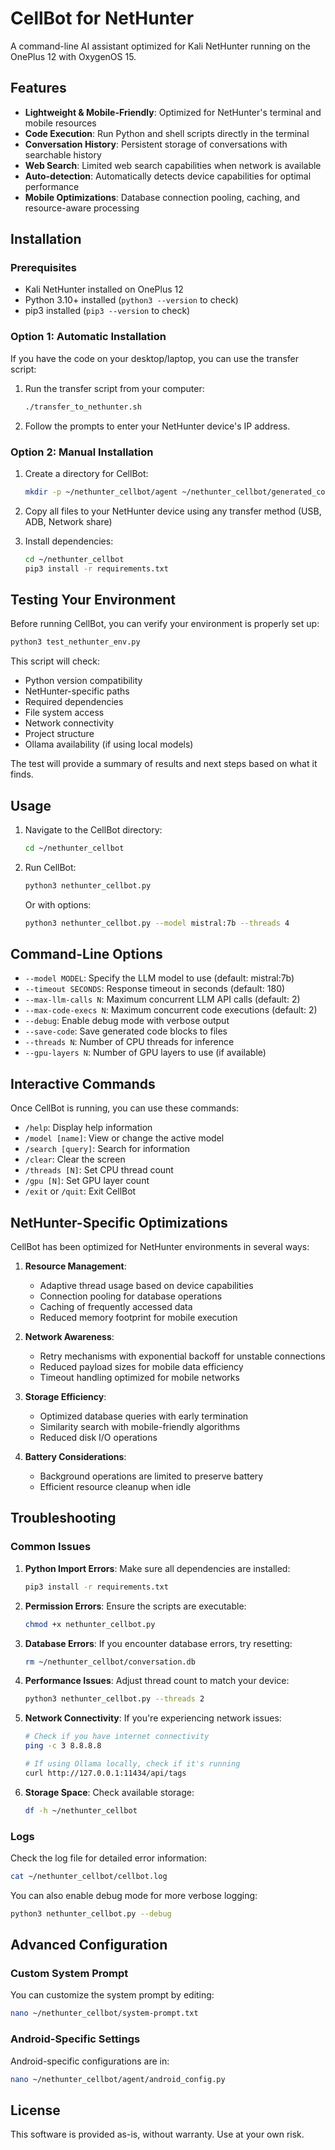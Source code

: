 # CellBot for NetHunter

A command-line AI assistant optimized for Kali NetHunter running on the OnePlus 12 with OxygenOS 15.

## Features

- **Lightweight & Mobile-Friendly**: Optimized for NetHunter's terminal and mobile resources
- **Code Execution**: Run Python and shell scripts directly in the terminal
- **Conversation History**: Persistent storage of conversations with searchable history
- **Web Search**: Limited web search capabilities when network is available
- **Auto-detection**: Automatically detects device capabilities for optimal performance
- **Mobile Optimizations**: Database connection pooling, caching, and resource-aware processing

## Installation

### Prerequisites

- Kali NetHunter installed on OnePlus 12
- Python 3.10+ installed (`python3 --version` to check)
- pip3 installed (`pip3 --version` to check)

### Option 1: Automatic Installation

If you have the code on your desktop/laptop, you can use the transfer script:

1. Run the transfer script from your computer:
   ```bash
   ./transfer_to_nethunter.sh
   ```

2. Follow the prompts to enter your NetHunter device's IP address.

### Option 2: Manual Installation

1. Create a directory for CellBot:
   ```bash
   mkdir -p ~/nethunter_cellbot/agent ~/nethunter_cellbot/generated_code
   ```

2. Copy all files to your NetHunter device using any transfer method (USB, ADB, Network share)

3. Install dependencies:
   ```bash
   cd ~/nethunter_cellbot
   pip3 install -r requirements.txt
   ```

## Testing Your Environment

Before running CellBot, you can verify your environment is properly set up:

```bash
python3 test_nethunter_env.py
```

This script will check:
- Python version compatibility
- NetHunter-specific paths
- Required dependencies
- File system access
- Network connectivity
- Project structure
- Ollama availability (if using local models)

The test will provide a summary of results and next steps based on what it finds.

## Usage

1. Navigate to the CellBot directory:
   ```bash
   cd ~/nethunter_cellbot
   ```

2. Run CellBot:
   ```bash
   python3 nethunter_cellbot.py
   ```

   Or with options:
   ```bash
   python3 nethunter_cellbot.py --model mistral:7b --threads 4
   ```

## Command-Line Options

- `--model MODEL`: Specify the LLM model to use (default: mistral:7b)
- `--timeout SECONDS`: Response timeout in seconds (default: 180)
- `--max-llm-calls N`: Maximum concurrent LLM API calls (default: 2)
- `--max-code-execs N`: Maximum concurrent code executions (default: 2)
- `--debug`: Enable debug mode with verbose output
- `--save-code`: Save generated code blocks to files
- `--threads N`: Number of CPU threads for inference
- `--gpu-layers N`: Number of GPU layers to use (if available)

## Interactive Commands

Once CellBot is running, you can use these commands:

- `/help`: Display help information
- `/model [name]`: View or change the active model
- `/search [query]`: Search for information
- `/clear`: Clear the screen
- `/threads [N]`: Set CPU thread count
- `/gpu [N]`: Set GPU layer count
- `/exit` or `/quit`: Exit CellBot

## NetHunter-Specific Optimizations

CellBot has been optimized for NetHunter environments in several ways:

1. **Resource Management**:
   - Adaptive thread usage based on device capabilities
   - Connection pooling for database operations
   - Caching of frequently accessed data
   - Reduced memory footprint for mobile execution

2. **Network Awareness**:
   - Retry mechanisms with exponential backoff for unstable connections
   - Reduced payload sizes for mobile data efficiency
   - Timeout handling optimized for mobile networks

3. **Storage Efficiency**:
   - Optimized database queries with early termination
   - Similarity search with mobile-friendly algorithms
   - Reduced disk I/O operations

4. **Battery Considerations**:
   - Background operations are limited to preserve battery
   - Efficient resource cleanup when idle

## Troubleshooting

### Common Issues

1. **Python Import Errors**:
   Make sure all dependencies are installed:
   ```bash
   pip3 install -r requirements.txt
   ```

2. **Permission Errors**:
   Ensure the scripts are executable:
   ```bash
   chmod +x nethunter_cellbot.py
   ```

3. **Database Errors**:
   If you encounter database errors, try resetting:
   ```bash
   rm ~/nethunter_cellbot/conversation.db
   ```

4. **Performance Issues**:
   Adjust thread count to match your device:
   ```bash
   python3 nethunter_cellbot.py --threads 2
   ```

5. **Network Connectivity**:
   If you're experiencing network issues:
   ```bash
   # Check if you have internet connectivity
   ping -c 3 8.8.8.8
   
   # If using Ollama locally, check if it's running
   curl http://127.0.0.1:11434/api/tags
   ```

6. **Storage Space**:
   Check available storage:
   ```bash
   df -h ~/nethunter_cellbot
   ```

### Logs

Check the log file for detailed error information:
```bash
cat ~/nethunter_cellbot/cellbot.log
```

You can also enable debug mode for more verbose logging:
```bash
python3 nethunter_cellbot.py --debug
```

## Advanced Configuration

### Custom System Prompt

You can customize the system prompt by editing:
```bash
nano ~/nethunter_cellbot/system-prompt.txt
```

### Android-Specific Settings

Android-specific configurations are in:
```bash
nano ~/nethunter_cellbot/agent/android_config.py
```

## License

This software is provided as-is, without warranty. Use at your own risk. 